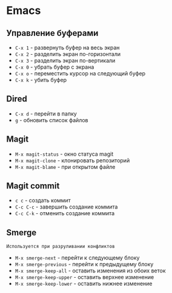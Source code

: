 # Emacs

## Управление буферами

  * `C-x 1` - развернуть буфер на весь экран
  * `C-x 2` - разделить экран по-горизонтали
  * `C-x 3` - разделить экран по-вертикали
  * `C-x 0` - убрать буфер с экрана
  * `C-x o` - переместить курсор на следующий буфер
  * `C-x k` - убить буфер
  
## Dired

  * `C-x d` - перейти в папку
  * `g` - обновить список файлов 

## Magit

  * `M-x magit-status` - окно статуса magit
  * `M-x magit-clone` - клонировать репозиторий
  * `M-x magit-blame` - при открытом файле 
  
## Magit commit

  * `c c` - создать коммит
  * `C-c C-c` - завершить создание коммита
  * `C-c C-k` - отменить создание коммита 
  
## Smerge
	Используется при разруливании конфликтов
	
  * `M-x smerge-next` - перейти к следующему блоку
  * `M-x smerge-previous` - перейти к предыдущему блоку
  * `M-x smerge-keep-all` - оставить изменения из обоих веток
  * `M-x smerge-keep-upper` - оставить верхнее изменение
  * `M-x smerge-keep-lower` - оставить нижнее изменение
  
